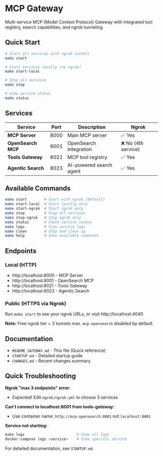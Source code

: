 # MCP Gateway

Multi-service MCP (Model Context Protocol) Gateway with integrated tool registry, search capabilities, and ngrok tunneling.

## Quick Start

```bash
# Start all services with ngrok tunnels
make start

# Start services locally (no ngrok)
make start-local

# Stop all services
make stop

# View service status
make status
```

## Services

| Service | Port | Description | Ngrok |
|---------|------|-------------|-------|
| **MCP Server** | 8000 | Main MCP server | ✅ Yes |
| **OpenSearch MCP** | 8001 | OpenSearch integration | ❌ No (4th service) |
| **Tools Gateway** | 8021 | MCP tool registry | ✅ Yes |
| **Agentic Search** | 8023 | AI-powered search agent | ✅ Yes |

## Available Commands

```bash
make start        # Start with ngrok (default)
make start-local  # Start locally only
make start-ngrok  # Start ngrok only
make stop         # Stop all services
make stop-ngrok   # Stop ngrok only
make status       # Check service status
make logs         # View service logs
make clean        # Stop and clean up
make help         # Show available commands
```

## Endpoints

### Local (HTTP)
- http://localhost:8000 - MCP Server
- http://localhost:8001 - OpenSearch MCP
- http://localhost:8021 - Tools Gateway
- http://localhost:8023 - Agentic Search

### Public (HTTPS via Ngrok)
Run `make start` to see your ngrok URLs, or visit http://localhost:4040

**Note:** Free ngrok tier = 3 tunnels max. `mcp-opensearch` disabled by default.

## Documentation

- `README_GATEWAY.md` - This file (Quick reference)
- `STARTUP.md` - Detailed startup guide
- `CHANGES.md` - Recent changes summary

## Quick Troubleshooting

**Ngrok "max 3 endpoints" error:**
- Expected! Edit `ngrok/ngrok.yml` to choose 3 services

**Can't connect to localhost:8001 from tools-gateway:**
- Use container name: `http://mcp-opensearch:8001` not `localhost:8001`

**Service not starting:**
```bash
make logs                        # View all logs
docker-compose logs <service>    # View specific service
```

For detailed documentation, see `STARTUP.md`.
